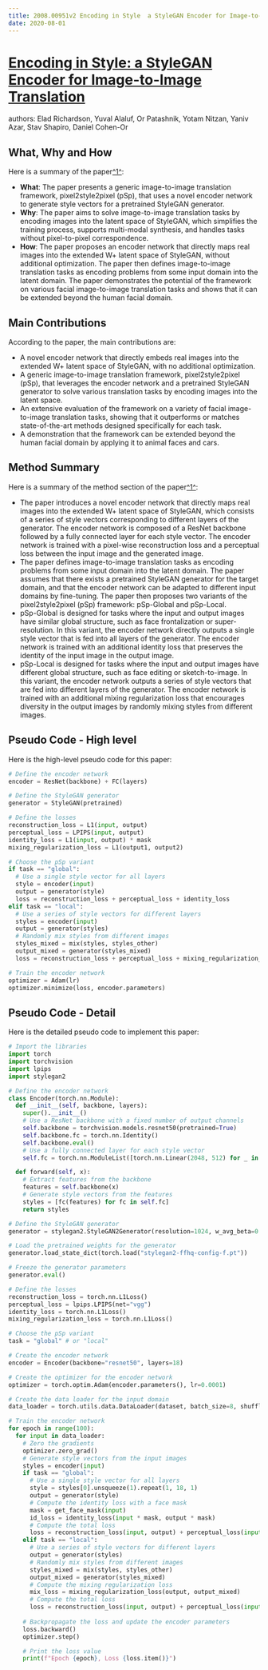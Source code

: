 ```yaml
---
title: 2008.00951v2 Encoding in Style  a StyleGAN Encoder for Image-to-Image Translation
date: 2020-08-01
---
```


# [Encoding in Style: a StyleGAN Encoder for Image-to-Image Translation](http://arxiv.org/abs/2008.00951v2)

authors: Elad Richardson, Yuval Alaluf, Or Patashnik, Yotam Nitzan, Yaniv Azar, Stav Shapiro, Daniel Cohen-Or


## What, Why and How

[1]: https://arxiv.org/abs/2008.00951 "Encoding in Style: a StyleGAN Encoder for Image-to-Image Translation"
[2]: https://arxiv.org/pdf/2008.00951v2.pdf "arXiv.org e-Print archive"
[3]: http://export.arxiv.org/abs/1501.00951v2 "[1501.00951v2] Normal subgroups of SimpHAtic groups"

Here is a summary of the paper[^1^][1]:

- **What**: The paper presents a generic image-to-image translation framework, pixel2style2pixel (pSp), that uses a novel encoder network to generate style vectors for a pretrained StyleGAN generator.
- **Why**: The paper aims to solve image-to-image translation tasks by encoding images into the latent space of StyleGAN, which simplifies the training process, supports multi-modal synthesis, and handles tasks without pixel-to-pixel correspondence.
- **How**: The paper proposes an encoder network that directly maps real images into the extended W+ latent space of StyleGAN, without additional optimization. The paper then defines image-to-image translation tasks as encoding problems from some input domain into the latent domain. The paper demonstrates the potential of the framework on various facial image-to-image translation tasks and shows that it can be extended beyond the human facial domain.

## Main Contributions

According to the paper, the main contributions are:

- A novel encoder network that directly embeds real images into the extended W+ latent space of StyleGAN, with no additional optimization.
- A generic image-to-image translation framework, pixel2style2pixel (pSp), that leverages the encoder network and a pretrained StyleGAN generator to solve various translation tasks by encoding images into the latent space.
- An extensive evaluation of the framework on a variety of facial image-to-image translation tasks, showing that it outperforms or matches state-of-the-art methods designed specifically for each task.
- A demonstration that the framework can be extended beyond the human facial domain by applying it to animal faces and cars.

## Method Summary

[1]: https://arxiv.org/abs/2008.00951 "Encoding in Style: a StyleGAN Encoder for Image-to-Image Translation"
[2]: https://arxiv.org/pdf/2008.00951v2.pdf "arXiv.org e-Print archive"
[3]: http://export.arxiv.org/abs/1501.00951v2 "[1501.00951v2] Normal subgroups of SimpHAtic groups"

Here is a summary of the method section of the paper[^1^][1]:

- The paper introduces a novel encoder network that directly maps real images into the extended W+ latent space of StyleGAN, which consists of a series of style vectors corresponding to different layers of the generator. The encoder network is composed of a ResNet backbone followed by a fully connected layer for each style vector. The encoder network is trained with a pixel-wise reconstruction loss and a perceptual loss between the input image and the generated image.
- The paper defines image-to-image translation tasks as encoding problems from some input domain into the latent domain. The paper assumes that there exists a pretrained StyleGAN generator for the target domain, and that the encoder network can be adapted to different input domains by fine-tuning. The paper then proposes two variants of the pixel2style2pixel (pSp) framework: pSp-Global and pSp-Local.
- pSp-Global is designed for tasks where the input and output images have similar global structure, such as face frontalization or super-resolution. In this variant, the encoder network directly outputs a single style vector that is fed into all layers of the generator. The encoder network is trained with an additional identity loss that preserves the identity of the input image in the output image.
- pSp-Local is designed for tasks where the input and output images have different global structure, such as face editing or sketch-to-image. In this variant, the encoder network outputs a series of style vectors that are fed into different layers of the generator. The encoder network is trained with an additional mixing regularization loss that encourages diversity in the output images by randomly mixing styles from different images.

## Pseudo Code - High level

Here is the high-level pseudo code for this paper:

```python
# Define the encoder network
encoder = ResNet(backbone) + FC(layers)

# Define the StyleGAN generator
generator = StyleGAN(pretrained)

# Define the losses
reconstruction_loss = L1(input, output)
perceptual_loss = LPIPS(input, output)
identity_loss = L1(input, output) * mask
mixing_regularization_loss = L1(output1, output2)

# Choose the pSp variant
if task == "global":
  # Use a single style vector for all layers
  style = encoder(input)
  output = generator(style)
  loss = reconstruction_loss + perceptual_loss + identity_loss
elif task == "local":
  # Use a series of style vectors for different layers
  styles = encoder(input)
  output = generator(styles)
  # Randomly mix styles from different images
  styles_mixed = mix(styles, styles_other)
  output_mixed = generator(styles_mixed)
  loss = reconstruction_loss + perceptual_loss + mixing_regularization_loss

# Train the encoder network
optimizer = Adam(lr)
optimizer.minimize(loss, encoder.parameters)
```

## Pseudo Code - Detail

Here is the detailed pseudo code to implement this paper:

```python
# Import the libraries
import torch
import torchvision
import lpips
import stylegan2

# Define the encoder network
class Encoder(torch.nn.Module):
  def __init__(self, backbone, layers):
    super().__init__()
    # Use a ResNet backbone with a fixed number of output channels
    self.backbone = torchvision.models.resnet50(pretrained=True)
    self.backbone.fc = torch.nn.Identity()
    self.backbone.eval()
    # Use a fully connected layer for each style vector
    self.fc = torch.nn.ModuleList([torch.nn.Linear(2048, 512) for _ in range(layers)])

  def forward(self, x):
    # Extract features from the backbone
    features = self.backbone(x)
    # Generate style vectors from the features
    styles = [fc(features) for fc in self.fc]
    return styles

# Define the StyleGAN generator
generator = stylegan2.StyleGAN2Generator(resolution=1024, w_avg_beta=0.995)

# Load the pretrained weights for the generator
generator.load_state_dict(torch.load("stylegan2-ffhq-config-f.pt"))

# Freeze the generator parameters
generator.eval()

# Define the losses
reconstruction_loss = torch.nn.L1Loss()
perceptual_loss = lpips.LPIPS(net="vgg")
identity_loss = torch.nn.L1Loss()
mixing_regularization_loss = torch.nn.L1Loss()

# Choose the pSp variant
task = "global" # or "local"

# Create the encoder network
encoder = Encoder(backbone="resnet50", layers=18)

# Create the optimizer for the encoder network
optimizer = torch.optim.Adam(encoder.parameters(), lr=0.0001)

# Create the data loader for the input domain
data_loader = torch.utils.data.DataLoader(dataset, batch_size=8, shuffle=True)

# Train the encoder network
for epoch in range(100):
  for input in data_loader:
    # Zero the gradients
    optimizer.zero_grad()
    # Generate style vectors from the input images
    styles = encoder(input)
    if task == "global":
      # Use a single style vector for all layers
      style = styles[0].unsqueeze(1).repeat(1, 18, 1)
      output = generator(style)
      # Compute the identity loss with a face mask
      mask = get_face_mask(input)
      id_loss = identity_loss(input * mask, output * mask)
      # Compute the total loss
      loss = reconstruction_loss(input, output) + perceptual_loss(input, output) + id_loss
    elif task == "local":
      # Use a series of style vectors for different layers
      output = generator(styles)
      # Randomly mix styles from different images
      styles_mixed = mix(styles, styles_other)
      output_mixed = generator(styles_mixed)
      # Compute the mixing regularization loss
      mix_loss = mixing_regularization_loss(output, output_mixed)
      # Compute the total loss
      loss = reconstruction_loss(input, output) + perceptual_loss(input, output) + mix_loss
    
    # Backpropagate the loss and update the encoder parameters
    loss.backward()
    optimizer.step()

    # Print the loss value
    print(f"Epoch {epoch}, Loss {loss.item()}")
```